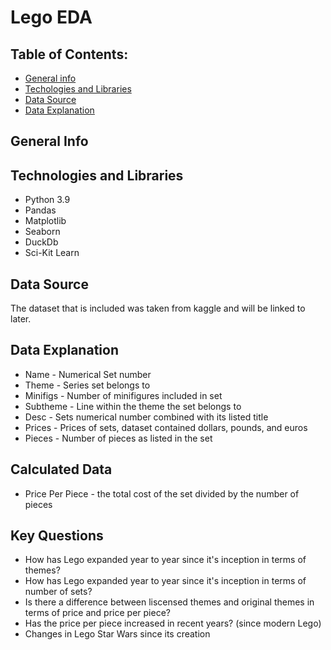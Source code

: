 # Lego EDA

## Table of Contents:
* [General info](#general-info)
* [Techologies and Libraries](#technologies-and-libraries)
* [Data Source](#data-source)
* [Data Explanation](#data-explanation)

## General Info



## Technologies and Libraries

* Python 3.9
* Pandas
* Matplotlib
* Seaborn
* DuckDb
* Sci-Kit Learn


## Data Source
 The dataset that is included was taken from kaggle and will be linked to later.




## Data Explanation
* Name - Numerical Set number 
* Theme - Series set belongs to
* Minifigs - Number of minifigures included in set
* Subtheme - Line within the theme the set belongs to
* Desc - Sets numerical number combined with its listed title
* Prices - Prices of sets, dataset contained dollars, pounds, and euros
* Pieces - Number of pieces as listed in the set

## Calculated Data
* Price Per Piece - the total cost of the set divided by the number of pieces

## Key Questions
* How has Lego expanded year to year since it's inception in terms of themes?
* How has Lego expanded year to year since it's inception in terms of number of sets?
* Is there a difference between liscensed themes and original themes in terms of price and price per piece?
* Has the price per piece increased in recent years? (since modern Lego)
* Changes in Lego Star Wars since its creation
